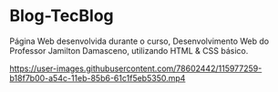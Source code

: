 # Blog-TecBlog
 Página Web desenvolvida durante o curso, Desenvolvimento Web do Professor Jamilton Damasceno, utilizando  HTML & CSS básico.
  
https://user-images.githubusercontent.com/78602442/115977259-b18f7b00-a54c-11eb-85b6-61c1f5eb5350.mp4
